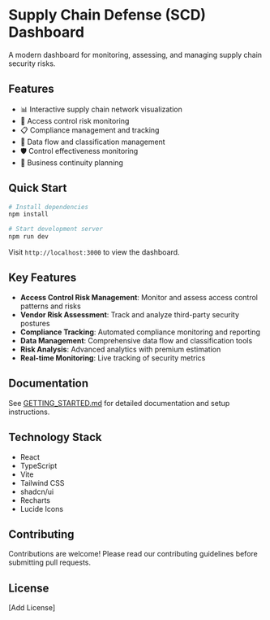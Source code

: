 # Supply Chain Defense (SCD) Dashboard

A modern dashboard for monitoring, assessing, and managing supply chain security risks.

## Features

- 📊 Interactive supply chain network visualization
- 🔑 Access control risk monitoring
- 📋 Compliance management and tracking
- 💾 Data flow and classification management
- 🛡️ Control effectiveness monitoring
- 🔄 Business continuity planning

## Quick Start

```bash
# Install dependencies
npm install

# Start development server
npm run dev
```

Visit `http://localhost:3000` to view the dashboard.

## Key Features

- **Access Control Risk Management**: Monitor and assess access control patterns and risks
- **Vendor Risk Assessment**: Track and analyze third-party security postures
- **Compliance Tracking**: Automated compliance monitoring and reporting
- **Data Management**: Comprehensive data flow and classification tools
- **Risk Analysis**: Advanced analytics with premium estimation
- **Real-time Monitoring**: Live tracking of security metrics

## Documentation

See [GETTING_STARTED.md](GETTING_STARTED.md) for detailed documentation and setup instructions.

## Technology Stack

- React
- TypeScript
- Vite
- Tailwind CSS
- shadcn/ui
- Recharts
- Lucide Icons

## Contributing

Contributions are welcome! Please read our contributing guidelines before submitting pull requests.

## License

[Add License]
